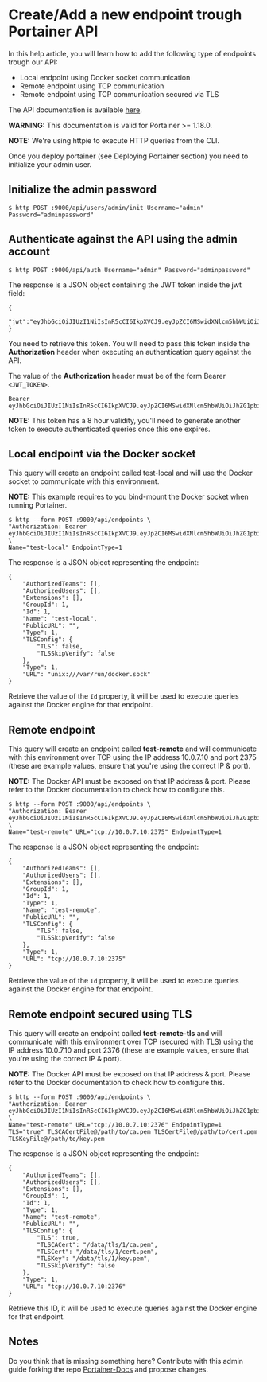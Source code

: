 # Create/Add a new endpoint trough Portainer API

In this help article, you will learn how to add the following type of endpoints trough our API:

* Local endpoint using Docker socket communication
* Remote endpoint using TCP communication
* Remote endpoint using TCP communication secured via TLS

The API documentation is available [here](https://app.swaggerhub.com/apis/deviantony/portainer/).

<b>WARNING:</b> This documentation is valid for Portainer >= 1.18.0.

<b>NOTE:</b> We're using httpie to execute HTTP queries from the CLI.

Once you deploy portainer (see Deploying Portainer section) you need to initialize your admin user.

## Initialize the admin password

<pre><code>$ http POST :9000/api/users/admin/init Username="admin" Password="adminpassword"</code></pre>

## Authenticate against the API using the admin account

<pre><code>$ http POST :9000/api/auth Username="admin" Password="adminpassword"</code></pre>

The response is a JSON object containing the JWT token inside the jwt field:

<pre><code>{
  "jwt":"eyJhbGciOiJIUzI1NiIsInR5cCI6IkpXVCJ9.eyJpZCI6MSwidXNlcm5hbWUiOiJhZG1pbiIsInJvbGUiOjEsImV4cCI6MTQ5OTM3NjE1NH0.NJ6vE8FY1WG6jsRQzfMqeatJ4vh2TWAeeYfDhP71YEE"
}</code></pre>

You need to retrieve this token. You will need to pass this token inside the <b>Authorization</b> header when executing an authentication query against the API.

The value of the <b>Authorization</b> header must be of the form Bearer <code><JWT_TOKEN></code>.

<pre><code>Bearer eyJhbGciOiJIUzI1NiIsInR5cCI6IkpXVCJ9.eyJpZCI6MSwidXNlcm5hbWUiOiJhZG1pbiIsInJvbGUiOjEsImV4cCI6MTQ5OTM3NjE1NH0.NJ6vE8FY1WG6jsRQzfMqeatJ4vh2TWAeeYfDhP71YEE</code></pre>

<b>NOTE:</b> This token has a 8 hour validity, you'll need to generate another token to execute authenticated queries once this one expires.

## Local endpoint via the Docker socket

This query will create an endpoint called test-local and will use the Docker socket to communicate with this environment.

<b>NOTE:</b> This example requires to you bind-mount the Docker socket when running Portainer.

<pre><code>$ http --form POST :9000/api/endpoints \
"Authorization: Bearer eyJhbGciOiJIUzI1NiIsInR5cCI6IkpXVCJ9.eyJpZCI6MSwidXNlcm5hbWUiOiJhZG1pbiIsInJvbGUiOjEsImV4cCI6MTQ5OTM3NjE1NH0.NJ6vE8FY1WG6jsRQzfMqeatJ4vh2TWAeeYfDhP71YEE" \
Name="test-local" EndpointType=1</code></pre>

The response is a JSON object representing the endpoint:

<pre><code>{
    "AuthorizedTeams": [], 
    "AuthorizedUsers": [], 
    "Extensions": [], 
    "GroupId": 1, 
    "Id": 1, 
    "Name": "test-local", 
    "PublicURL": "",
    "Type": 1,
    "TLSConfig": {
        "TLS": false, 
        "TLSSkipVerify": false
    }, 
    "Type": 1, 
    "URL": "unix:///var/run/docker.sock"
}</code></pre>

Retrieve the value of the <code>Id</code> property, it will be used to execute queries against the Docker engine for that endpoint.

## Remote endpoint

This query will create an endpoint called <b>test-remote</b> and will communicate with this environment over TCP using the IP address 10.0.7.10 and port 2375 (these are example values, ensure that you're using the correct IP & port).

<b>NOTE:</b> The Docker API must be exposed on that IP address & port. Please refer to the Docker documentation to check how to configure this.

<pre><code>$ http --form POST :9000/api/endpoints \
"Authorization: Bearer eyJhbGciOiJIUzI1NiIsInR5cCI6IkpXVCJ9.eyJpZCI6MSwidXNlcm5hbWUiOiJhZG1pbiIsInJvbGUiOjEsImV4cCI6MTQ5OTM3NjE1NH0.NJ6vE8FY1WG6jsRQzfMqeatJ4vh2TWAeeYfDhP71YEE" \
Name="test-remote" URL="tcp://10.0.7.10:2375" EndpointType=1</code></pre>

The response is a JSON object representing the endpoint:

<pre><code>{
    "AuthorizedTeams": [], 
    "AuthorizedUsers": [], 
    "Extensions": [], 
    "GroupId": 1, 
    "Id": 1, 
    "Type": 1,
    "Name": "test-remote", 
    "PublicURL": "", 
    "TLSConfig": {
        "TLS": false, 
        "TLSSkipVerify": false
    }, 
    "Type": 1, 
    "URL": "tcp://10.0.7.10:2375"
}</code></pre>

Retrieve the value of the <code>Id</code> property, it will be used to execute queries against the Docker engine for that endpoint.

## Remote endpoint secured using TLS

This query will create an endpoint called <b>test-remote-tls</b> and will communicate with this environment over TCP (secured with TLS) using the IP address 10.0.7.10 and port 2376 (these are example values, ensure that you're using the correct IP & port).

<b>NOTE:</b> The Docker API must be exposed on that IP address & port. Please refer to the Docker documentation to check how to configure this.

<pre><code>$ http --form POST :9000/api/endpoints \
"Authorization: Bearer eyJhbGciOiJIUzI1NiIsInR5cCI6IkpXVCJ9.eyJpZCI6MSwidXNlcm5hbWUiOiJhZG1pbiIsInJvbGUiOjEsImV4cCI6MTQ5OTM3NjE1NH0.NJ6vE8FY1WG6jsRQzfMqeatJ4vh2TWAeeYfDhP71YEE" \
Name="test-remote" URL="tcp://10.0.7.10:2376" EndpointType=1 TLS="true" TLSCACertFile@/path/to/ca.pem TLSCertFile@/path/to/cert.pem TLSKeyFile@/path/to/key.pem</code></pre>

The response is a JSON object representing the endpoint:

<pre><code>{
    "AuthorizedTeams": [], 
    "AuthorizedUsers": [], 
    "Extensions": [], 
    "GroupId": 1, 
    "Id": 1, 
    "Type": 1,
    "Name": "test-remote", 
    "PublicURL": "", 
    "TLSConfig": {
        "TLS": true, 
        "TLSCACert": "/data/tls/1/ca.pem", 
        "TLSCert": "/data/tls/1/cert.pem", 
        "TLSKey": "/data/tls/1/key.pem", 
        "TLSSkipVerify": false
    }, 
    "Type": 1, 
    "URL": "tcp://10.0.7.10:2376"
}</code></pre>

Retrieve this ID, it will be used to execute queries against the Docker engine for that endpoint.

## Notes

Do you think that is missing something here? Contribute with this admin guide forking the repo [Portainer-Docs](https://github.com/portainer/portainer-docs) and propose changes.